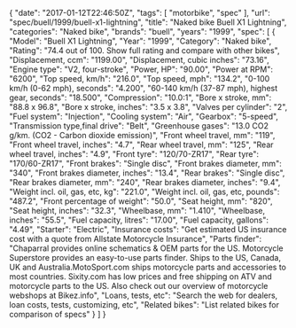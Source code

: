 {
    "date": "2017-01-12T22:46:50Z",
    "tags": [
        "motorbike",
        "spec"
    ],
    "url": "spec\/buell\/1999\/buell-x1-lightning",
    "title": "Naked bike Buell X1 Lightning",
    "categories": "Naked bike",
    "brands": "buell",
    "years": "1999",
    "spec": [
        {
            "Model": "Buell X1 Lightning",
            "Year": "1999",
            "Category": "Naked bike",
            "Rating": "74.4 out of 100. Show full rating and compare with other bikes",
            "Displacement, ccm": "1199.00",
            "Displacement, cubic inches": "73.16",
            "Engine type": "V2, four-stroke",
            "Power, HP": "90.00",
            "Power at RPM": "6200",
            "Top speed, km\/h": "216.0",
            "Top speed, mph": "134.2",
            "0-100 km\/h (0-62 mph), seconds": "4.200",
            "60-140 km\/h (37-87 mph), highest gear, seconds": "18.500",
            "Compression": "10.0:1",
            "Bore x stroke, mm": "88.8 x 96.8",
            "Bore x stroke, inches": "3.5 x 3.8",
            "Valves per cylinder": "2",
            "Fuel system": "Injection",
            "Cooling system": "Air",
            "Gearbox": "5-speed",
            "Transmission type,final drive": "Belt",
            "Greenhouse gases": "13.0 CO2 g\/km. (CO2 - Carbon dioxide emission)",
            "Front wheel travel, mm": "119",
            "Front wheel travel, inches": "4.7",
            "Rear wheel travel, mm": "125",
            "Rear wheel travel, inches": "4.9",
            "Front tyre": "120\/70-ZR17",
            "Rear tyre": "170\/60-ZR17",
            "Front brakes": "Single disc",
            "Front brakes diameter, mm": "340",
            "Front brakes diameter, inches": "13.4",
            "Rear brakes": "Single disc",
            "Rear brakes diameter, mm": "240",
            "Rear brakes diameter, inches": "9.4",
            "Weight incl. oil, gas, etc, kg": "221.0",
            "Weight incl. oil, gas, etc, pounds": "487.2",
            "Front percentage of weight": "50.0",
            "Seat height, mm": "820",
            "Seat height, inches": "32.3",
            "Wheelbase, mm": "1.410",
            "Wheelbase, inches": "55.5",
            "Fuel capacity, litres": "17.00",
            "Fuel capacity, gallons": "4.49",
            "Starter": "Electric",
            "Insurance costs": "Get estimated US insurance cost with a quote from Allstate Motorcycle Insurance",
            "Parts finder": "Chaparral provides online schematics & OEM parts for the US.   Motorcycle Superstore provides an easy-to-use parts finder. Ships to the US, Canada, UK and Australia.MotoSport.com ships motorcycle parts and accessories to most countries.    Sixity.com has low prices and free shipping on ATV and motorcycle parts to the US. Also check out our overview of motorcycle webshops at Bikez.info",
            "Loans, tests, etc": "Search the web for dealers, loan costs, tests, customizing, etc",
            "Related bikes": "List related bikes for comparison of specs"
        }
    ]
}